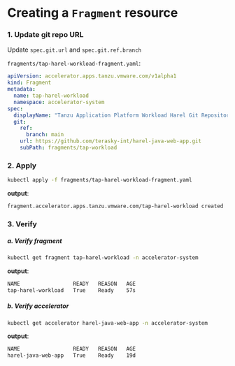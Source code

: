 # Creating a `Fragment` resource

### 1. Update git repo URL 
Update `spec.git.url` and `spec.git.ref.branch`

`fragments/tap-harel-workload-fragment.yaml`:
```yaml
apiVersion: accelerator.apps.tanzu.vmware.com/v1alpha1
kind: Fragment
metadata:
  name: tap-harel-workload
  namespace: accelerator-system
spec:
  displayName: "Tanzu Application Platform Workload Harel Git Repository Fragment"
  git:
    ref:
      branch: main
    url: https://github.com/terasky-int/harel-java-web-app.git
    subPath: fragments/tap-workload
```

### 2. Apply 
```bash
kubectl apply -f fragments/tap-harel-workload-fragment.yaml
```
**output**:
```bash
fragment.accelerator.apps.tanzu.vmware.com/tap-harel-workload created
```

### 3. Verify
##### a. Verify fragment
```bash
kubectl get fragment tap-harel-workload -n accelerator-system 
```
**output**:
```bash
NAME                 READY   REASON   AGE
tap-harel-workload   True    Ready    57s
```

##### b. Verify accelerator
```bash
kubectl get accelerator harel-java-web-app -n accelerator-system
```
**output**:
```bash
NAME                 READY   REASON   AGE
harel-java-web-app   True    Ready    19d
```